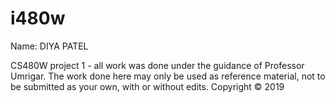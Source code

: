 # i480w
Name:		DIYA PATEL

CS480W project 1 - all work was done under the guidance of Professor Umrigar.
The work done here may only be used as reference material, not to be submitted as your own, with or without edits. Copyright © 2019


